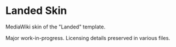 Landed Skin
====================================

MediaWiki skin of the "Landed" template.

Major work-in-progress. Licensing details preserved in various files.